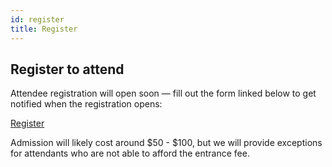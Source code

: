 ```yaml
---
id: register
title: Register
---
```


## Register to attend

Attendee registration will open soon — fill out the form linked below to get
notified when the registration opens:

<a class="btn btn-lg btn-default" href="https://docs.google.com/forms/d/12H6o3vvnnQUJSDV1mQ77EqpU9B64Jk70iFboHwb2y3M/viewform" target="_blank" role="button">Register</a>

Admission will likely cost around $50 - $100, but we will provide
exceptions for attendants who are not able to afford the entrance
fee.
